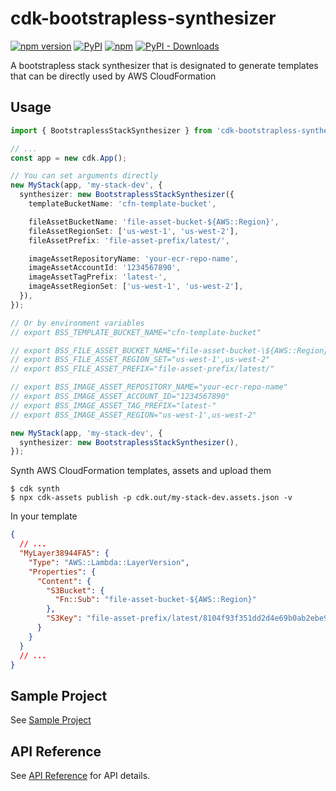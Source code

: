 # cdk-bootstrapless-synthesizer

[![npm version](https://img.shields.io/npm/v/cdk-bootstrapless-synthesizer)](https://www.npmjs.com/package/cdk-bootstrapless-synthesizer)
[![PyPI](https://img.shields.io/pypi/v/cdk-bootstrapless-synthesizer)](https://pypi.org/project/cdk-bootstrapless-synthesizer)
[![npm](https://img.shields.io/npm/dw/cdk-bootstrapless-synthesizer?label=npm%20downloads)](https://www.npmjs.com/package/cdk-bootstrapless-synthesizer)
[![PyPI - Downloads](https://img.shields.io/pypi/dw/cdk-bootstrapless-synthesizer?label=pypi%20downloads)](https://pypi.org/project/cdk-bootstrapless-synthesizer)

A bootstrapless stack synthesizer that is designated to generate templates that can be directly used by AWS CloudFormation

## Usage

```ts
import { BootstraplessStackSynthesizer } from 'cdk-bootstrapless-synthesizer';

// ...
const app = new cdk.App();

// You can set arguments directly 
new MyStack(app, 'my-stack-dev', {
  synthesizer: new BootstraplessStackSynthesizer({
    templateBucketName: 'cfn-template-bucket',

    fileAssetBucketName: 'file-asset-bucket-${AWS::Region}',
    fileAssetRegionSet: ['us-west-1', 'us-west-2'],
    fileAssetPrefix: 'file-asset-prefix/latest/',

    imageAssetRepositoryName: 'your-ecr-repo-name',
    imageAssetAccountId: '1234567890',
    imageAssetTagPrefix: 'latest-',
    imageAssetRegionSet: ['us-west-1', 'us-west-2'],
  }),
});

// Or by environment variables
// export BSS_TEMPLATE_BUCKET_NAME="cfn-template-bucket"

// export BSS_FILE_ASSET_BUCKET_NAME="file-asset-bucket-\${AWS::Region}"
// export BSS_FILE_ASSET_REGION_SET="us-west-1',us-west-2"
// export BSS_FILE_ASSET_PREFIX="file-asset-prefix/latest/"

// export BSS_IMAGE_ASSET_REPOSITORY_NAME="your-ecr-repo-name"
// export BSS_IMAGE_ASSET_ACCOUNT_ID="1234567890"
// export BSS_IMAGE_ASSET_TAG_PREFIX="latest-"
// export BSS_IMAGE_ASSET_REGION="us-west-1',us-west-2"

new MyStack(app, 'my-stack-dev', {
  synthesizer: new BootstraplessStackSynthesizer(),
});
```

Synth AWS CloudFormation templates, assets and upload them

```shell
$ cdk synth
$ npx cdk-assets publish -p cdk.out/my-stack-dev.assets.json -v
```

In your template

```json
{
  // ...
  "MyLayer38944FA5": {
    "Type": "AWS::Lambda::LayerVersion",
    "Properties": {
      "Content": {
        "S3Bucket": {
          "Fn::Sub": "file-asset-bucket-${AWS::Region}"
        },
        "S3Key": "file-asset-prefix/latest/8104f93f351dd2d4e69b0ab2ebe9ccff2309a573660bd75ca920ffd1808522e0.zip"
      }
    }
  }
  // ...
}
```

## Sample Project

See [Sample Project](./sample/README.md)

## API Reference

See [API Reference](./API.md) for API details.
